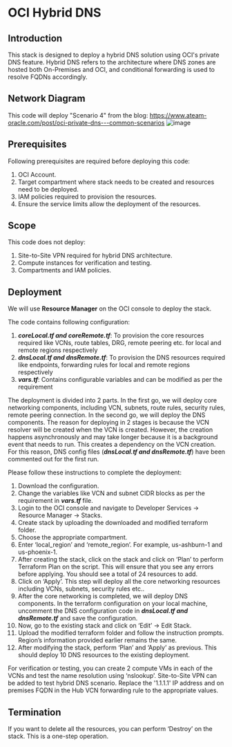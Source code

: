 # OCI Hybrid DNS

## Introduction

This stack is designed to deploy a hybrid DNS solution using OCI's private DNS feature. Hybrid DNS refers to the architecture where DNS zones are hosted both On-Premises and OCI, and conditional forwarding is used to resolve FQDNs accordingly.

## Network Diagram

This code will deploy "Scenario 4" from the blog: https://www.ateam-oracle.com/post/oci-private-dns---common-scenarios
![image](https://github.com/oracle-quickstart/oci-security-networking/assets/42783062/d42845e6-041c-4f82-a8c3-546c3282d08b)

## Prerequisites

Following prerequisites are required before deploying this code:
1.	OCI Account.
2.	Target compartment where stack needs to be created and resources need to be deployed.
3.	IAM policies required to provision the resources.
4.	Ensure the service limits allow the deployment of the resources.

## Scope

This code does not deploy:

1.	Site-to-Site VPN required for hybrid DNS architecture.
2.	Compute instances for verification and testing.
3.	Compartments and IAM policies.


## Deployment

We will use **Resource Manager** on the OCI console to deploy the stack.

The code contains following configuration:

1. **_coreLocal.tf and coreRemote.tf_**: To provision the core resources required like VCNs, route tables, DRG, remote peering etc. for local and remote regions respectively
2. **_dnsLocal.tf and dnsRemote.tf_**: To provision the DNS resources required like endpoints, forwarding rules for local and remote regions respectively
3. **_vars.tf_**: Contains configurable variables and can be modified as per the requirement

The deployment is divided into 2 parts. In the first go, we will deploy core networking components, including VCN, subnets, route rules, security rules, remote peering connection. In the second go, we will deploy the DNS components. The reason for deploying in 2 stages is because the VCN resolver will be created when the VCN is created. However, the creation happens asynchronously and may take longer because it is a background event that needs to run. This creates a dependency on the VCN creation. For this reason, DNS config files (**_dnsLocal.tf and dnsRemote.tf_**) have been commented out for the first run.

Please follow these instructions to complete the deployment:

1.	Download the configuration.
2.	Change the variables like VCN and subnet CIDR blocks as per the requirement in **_vars.tf_** file.
3.	Login to the OCI console and navigate to Developer Services -> Resource Manager -> Stacks.
4.	Create stack by uploading the downloaded and modified terraform folder.
5.	Choose the appropriate compartment.
6.	Enter ‘local_region’ and ‘remote_region’. For example, us-ashburn-1 and us-phoenix-1.
7.	After creating the stack, click on the stack and click on ‘Plan’ to perform Terraform Plan on the script. This will ensure that you see any errors before applying. You should see a total of 24 resources to add.
8.	Click on ‘Apply’. This step will deploy all the core networking resources including VCNs, subnets, security rules etc..
9.	After the core networking is completed, we will deploy DNS components. In the terraform configuration on your local machine, uncomment the DNS configuration code in **_dnsLocal.tf and dnsRemote.tf_** and save the configuration.
10.	Now, go to the existing stack and click on ‘Edit’ -> Edit Stack.
11.	Upload the modified terraform folder and follow the instruction prompts. Region’s information provided earlier remains the same.
12.	After modifying the stack, perform ‘Plan’ and ‘Apply’ as previous. This should deploy 10 DNS resources to the existing deployment.

For verification or testing, you can create 2 compute VMs in each of the VCNs and test the name resolution using ‘nslookup’.
Site-to-Site VPN can be added to test hybrid DNS scenario. Replace the '1.1.1.1' IP address and on premises FQDN in the Hub VCN forwarding rule to the appropriate values.

## Termination

If you want to delete all the resources, you can perform ‘Destroy’ on the stack. This is a one-step operation.

